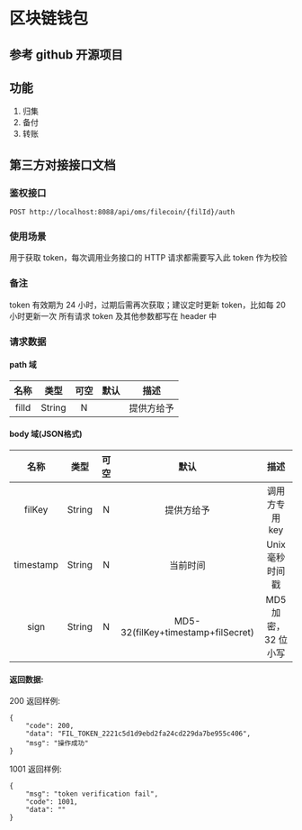 
# 区块链钱包

## 参考 github 开源项目

## 功能
1. 归集
2. 备付
3. 转账


## 第三方对接接口文档
### 鉴权接口

```url
POST http://localhost:8088/api/oms/filecoin/{filId}/auth
```

### 使用场景
用于获取 token，每次调用业务接口的 HTTP 请求都需要写入此 token 作为校验

### 备注
token 有效期为 24 小时，过期后需再次获取；建议定时更新 token，比如每 20 小时更新一次
所有请求 token 及其他参数都写在 header 中

### 请求数据

#### path 域

|  名称   | 类型 |  可空  |默认  |描述  |
| :-------: | :---------: | :---------: |:---------: |:---------: |
|  filId   |    String    | N | | 提供方给予 |

#### body 域(JSON格式)
|  名称   | 类型 |  可空  |默认  |描述  |
| :-------: | :---------: | :---------: |:---------: |:---------: |
|  filKey   |    String    | N |提供方给予 | 调用方专用 key  |
|  timestamp   |    String    | N | 当前时间 | Unix 毫秒时间戳 |
|  sign   |    String    | N |MD5-32(filKey+timestamp+filSecret) | MD5 加密，32 位小写 |


#### 返回数据:

200 返回样例:
```
{
    "code": 200,
    "data": "FIL_TOKEN_2221c5d1d9ebd2fa24cd229da7be955c406",
    "msg": "操作成功"
}
```

1001 返回样例:
```
{
    "msg": "token verification fail",
    "code": 1001,
    "data": ""
}
```

















